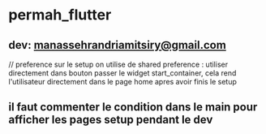 # permah_flutter

## dev: manassehrandriamitsiry@gmail.com

// preference sur le setup
on utilise de shared preference : utiliser directement dans bouton passer le widget start_container,
cela rend l'utilisateur directement dans le page home apres avoir finis le setup

## il faut commenter le condition dans le main pour afficher les pages setup pendant le dev